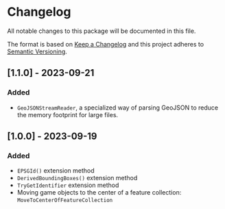 # Changelog

All notable changes to this package will be documented in this file.

The format is based on [Keep a Changelog](http://keepachangelog.com/en/1.0.0/)
and this project adheres to [Semantic Versioning](http://semver.org/spec/v2.0.0.html).

## [1.1.0] - 2023-09-21

### Added

- `GeoJSONStreamReader`, a specialized way of parsing GeoJSON to reduce the memory footprint for large files.

## [1.0.0] - 2023-09-19

### Added

- `EPSGId()` extension method
- `DerivedBoundingBoxes()` extension method
- `TryGetIdentifier` extension method
- Moving game objects to the center of a feature collection: `MoveToCenterOfFeatureCollection`
